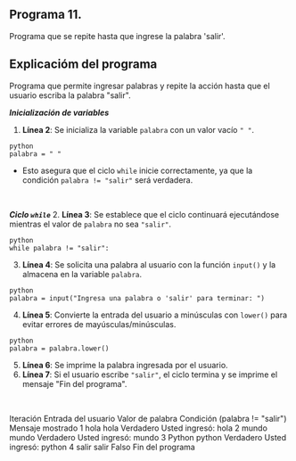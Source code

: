 ## Programa 11.
Programa que se repite hasta que ingrese la palabra 'salir'.

## Explicacióm del programa
Programa que permite ingresar palabras y repite la acción hasta que el usuario escriba la palabra "salir". <br/>

__*Inicialización de variables*__
1. __Línea 2__: Se inicializa la variable `palabra` con un valor vacío `" "`.
```
python
palabra = " "
```
* Esto asegura que el ciclo `while` inicie correctamente, ya que la condición `palabra != "salir"` será verdadera.

<br/>

__*Ciclo `while`*__
2. __Línea 3__: Se establece que el ciclo continuará ejecutándose mientras el valor de `palabra` no sea `"salir"`.
```
python
while palabra != "salir":
```
3. __Línea 4__: Se solicita una palabra al usuario con la función `input()` y la almacena en la variable `palabra`.
```
python
palabra = input("Ingresa una palabra o 'salir' para terminar: ")
```
4. __Línea 5__: Convierte la entrada del usuario a minúsculas con `lower()` para evitar errores de mayúsculas/minúsculas.
```
python
palabra = palabra.lower()
```
5. __Línea 6__: Se imprime la palabra ingresada por el usuario. <br/>
6. __Línea 7__: Si el usuario escribe `"salir"`, el ciclo termina y se imprime el mensaje "Fin del programa".

<br/>

Iteración	Entrada del usuario	Valor de palabra	Condición (palabra != "salir")	Mensaje mostrado
1	hola	hola	Verdadero	Usted ingresó: hola
2	mundo	mundo	Verdadero	Usted ingresó: mundo
3	Python	python	Verdadero	Usted ingresó: python
4	salir	salir	Falso	Fin del programa
